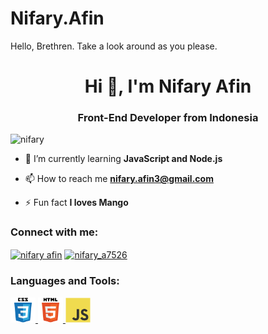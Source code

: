 # Nifary.Afin
Hello, Brethren. Take a look around as you please.
<h1 align="center">Hi 👋, I'm Nifary Afin</h1>
<h3 align="center">Front-End Developer from Indonesia</h3>

<p align="left"> <img src="https://komarev.com/ghpvc/?username=nifary&label=Profile%20views&color=0e75b6&style=flat" alt="nifary" /> </p>

- 🌱 I’m currently learning **JavaScript and Node.js**

- 📫 How to reach me **nifary.afin3@gmail.com**

- ⚡ Fun fact **I loves Mango**

<h3 align="left">Connect with me:</h3>
<p align="left">
<a href="https://fb.com/nifary afin" target="blank"><img align="center" src="https://raw.githubusercontent.com/rahuldkjain/github-profile-readme-generator/master/src/images/icons/Social/facebook.svg" alt="nifary afin" height="30" width="40" /></a>
<a href="https://instagram.com/nifary_a7526" target="blank"><img align="center" src="https://raw.githubusercontent.com/rahuldkjain/github-profile-readme-generator/master/src/images/icons/Social/instagram.svg" alt="nifary_a7526" height="30" width="40" /></a>
</p>

<h3 align="left">Languages and Tools:</h3>
<p align="left"> <a href="https://www.w3schools.com/css/" target="_blank" rel="noreferrer"> <img src="https://raw.githubusercontent.com/devicons/devicon/master/icons/css3/css3-original-wordmark.svg" alt="css3" width="40" height="40"/> </a> <a href="https://www.w3.org/html/" target="_blank" rel="noreferrer"> <img src="https://raw.githubusercontent.com/devicons/devicon/master/icons/html5/html5-original-wordmark.svg" alt="html5" width="40" height="40"/> </a> <a href="https://developer.mozilla.org/en-US/docs/Web/JavaScript" target="_blank" rel="noreferrer"> <img src="https://raw.githubusercontent.com/devicons/devicon/master/icons/javascript/javascript-original.svg" alt="javascript" width="40" height="40"/> </a> </p>

